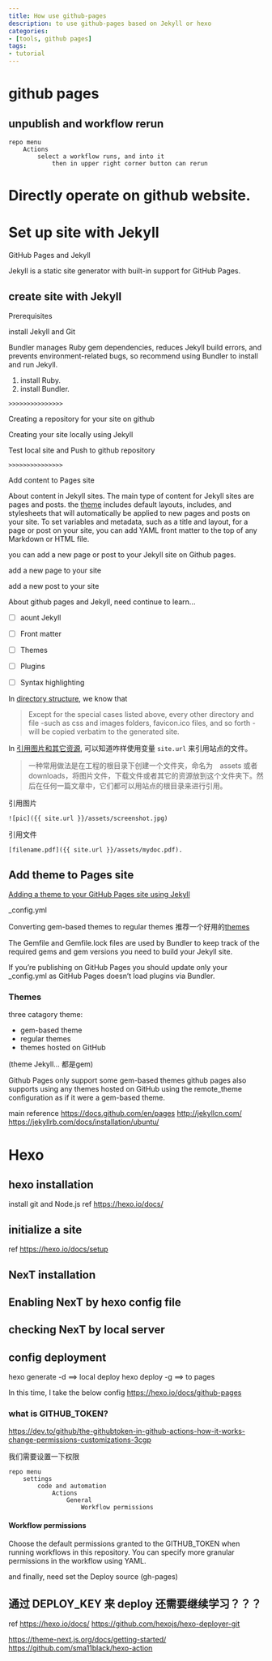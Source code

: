 ```yaml
---
title: How use github-pages
description: to use github-pages based on Jekyll or hexo
categories:
- [tools, github pages]
tags: 
- tutorial
---
```

# github pages
## unpublish and workflow rerun
```
repo menu
    Actions
        select a workflow runs, and into it
            then in upper right corner button can rerun
```
# Directly operate on github website.

# Set up site with Jekyll
GitHub Pages and Jekyll

Jekyll is a static site generator with built-in support for GitHub Pages.

## create site with Jekyll
Prerequisites

install Jekyll and Git

Bundler manages Ruby gem dependencies, reduces Jekyll build errors, and prevents environment-related bugs, so recommend using Bundler to install and run Jekyll. 

1. install Ruby.
2. install Bundler.

`>>>>>>>>>>>>>>>`

Creating a repository for your site on github

Creating your site locally using Jekyll

Test local site and Push to github repository



`>>>>>>>>>>>>>>>`

Add content to Pages site

About content in Jekyll sites. The main type of content for Jekyll sites are pages and posts. the [theme](https://jekyllrb.com/docs/themes/#overriding-theme-defaults) includes default layouts, includes, and stylesheets that will automatically be applied to new pages and posts on your site. To set variables and metadata, such as a title and layout, for a page or post on your site, you can add YAML front matter to the top of any Markdown or HTML file.

you can add a new page or post to your Jekyll site on Github pages.

add a new page to your site

add a new post to your site

About github pages and Jekyll, need continue to learn...
- [ ] aount Jekyll
- [ ] Front matter
- [ ] Themes
- [ ] Plugins
- [ ] Syntax highlighting



In [directory structure](http://jekyllrb.com/docs/structure/), we know that 
> Except for the special cases listed above, every other directory and file -such as css and images folders, favicon.ico files, and so forth -will be copied verbatim to the generated site.

In [引用图片和其它资源](http://jekyllcn.com/docs/posts/#%E5%BC%95%E7%94%A8%E5%9B%BE%E7%89%87%E5%92%8C%E5%85%B6%E5%AE%83%E8%B5%84%E6%BA%90), 可以知道咋样使用变量 `site.url` 来引用站点的文件。
> 一种常用做法是在工程的根目录下创建一个文件夹，命名为　assets 或者 downloads，将图片文件，下载文件或者其它的资源放到这个文件夹下。然后在任何一篇文章中，它们都可以用站点的根目录来进行引用。

引用图片
```
![pic]({{ site.url }}/assets/screenshot.jpg)
```
引用文件
```
[filename.pdf]({{ site.url }}/assets/mydoc.pdf).
```

## Add theme to Pages site
[Adding a theme to your GitHub Pages site using Jekyll](https://jekyllrb.com/docs/themes/#overriding-theme-defaults)

_config.yml

Converting gem-based themes to regular themes
推荐一个好用的[themes](https://github.com/simpleyyt/jekyll-theme-next)

The Gemfile and Gemfile.lock files are used by Bundler to keep track of the required gems and gem versions you need to build your Jekyll site.

If you’re publishing on GitHub Pages you should update only your _config.yml as GitHub Pages doesn’t load plugins via Bundler.


### Themes
three catagory theme:
* gem-based theme
* regular themes
* themes hosted on GitHub

(theme Jekyll... 都是gem)


Github Pages only support some gem-based themes
github pages also supports using any themes hosted on GitHub using the remote_theme configuration as if it were a gem-based theme. 

main reference
https://docs.github.com/en/pages
http://jekyllcn.com/
https://jekyllrb.com/docs/installation/ubuntu/



# Hexo
## hexo installation
install git and Node.js
ref <https://hexo.io/docs/>

## initialize a site
ref https://hexo.io/docs/setup


## NexT installation
## Enabling NexT by hexo config file
## checking NexT by local server


## config deployment
hexo generate -d   ==> local deploy
hexo deploy -g ==> to pages


In this time, I take the below config
https://hexo.io/docs/github-pages


### what is GITHUB_TOKEN?
https://dev.to/github/the-githubtoken-in-github-actions-how-it-works-change-permissions-customizations-3cgp

我们需要设置一下权限
```
repo menu
    settings
        code and automation
            Actions
                General
                    Workflow permissions
```
#### Workflow permissions
Choose the default permissions granted to the GITHUB_TOKEN when running workflows in this repository. You can specify more granular permissions in the workflow using YAML.

and finally, need set the Deploy source (gh-pages)

## 通过 DEPLOY_KEY 来 deploy 还需要继续学习？？？


ref
https://hexo.io/docs/
https://github.com/hexojs/hexo-deployer-git

https://theme-next.js.org/docs/getting-started/
https://github.com/sma11black/hexo-action
